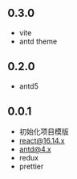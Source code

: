 
## 0.3.0

- vite
- antd theme

## 0.2.0

- antd5
## 0.0.1

- 初始化项目模版
- react@16.14.x
- antd@4.x
- redux
- prettier
